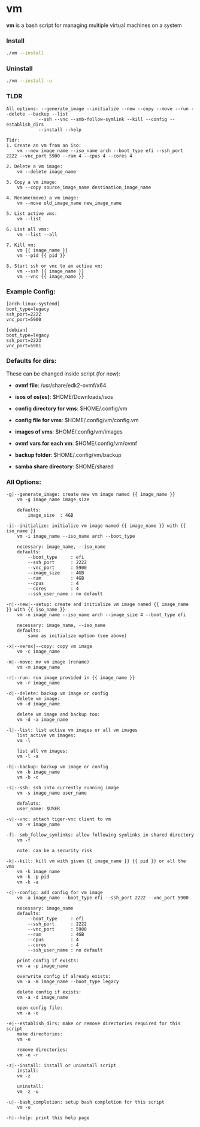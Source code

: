# vm

**vm** is a bash script for managing multiple virtual machines on a system

### Install

```bash
./vm --install
```

### Uninstall

```bash
./vm --install -u
```

### TLDR

    All options: --generate_image --initialize --new --copy --move --run --delete --backup --list
                --ssh --vnc --smb-follow-symlink --kill --config --establish_dirs
                --install --help

    Tldr:
    1. Create an vm from an iso:
        vm --new image_name --iso_name arch --boot_type efi --ssh_port 2222 --vnc_port 5900 --ram 4 --cpus 4 --cores 4

    2. Delete a vm image:
        vm --delete image_name

    3. Copy a vm image:
        vm --copy source_image_name destination_image_name

    4. Rename(move) a vm image:
        vm --move old_image_name new_image_name

    5. List active vms:
        vm --list

    6. List all vms:
        vm --list --all

    7. Kill vm:
        vm {{ image_name }}
        vm --pid {{ pid }}

    8. Start ssh or vnc to an active vm:
        vm --ssh {{ image_name }}
        vm --vnc {{ image_name }}

### Example Config:

    [arch-linux-systemd]
    boot_type=legacy
    ssh_port=2222
    vnc_port=5900

    [debian]
    boot_type=legacy
    ssh_port=2223
    vnc_port=5901

### Defaults for dirs:

These can be changed inside script (for now):

- **ovmf file**: /usr/share/edk2-ovmf/x64
- **isos of os(es)**: $HOME/Downloads/isos

- **config directory for vms**: $HOME/.config/vm
- **config file for vms**: $HOME/.config/vm/config.vm
- **images of vms**: $HOME/.config/vm/images
- **ovmf vars for each vm**: $HOME/.config/vm/ovmf
- **backup folder**: $HOME/.config/vm/backup

- **samba share directory**: $HOME/shared

### All Options:

    -g|--generate_image: create new vm image named {{ image_name }}
        vm -g image_name image_size

        defaults:
            image_size  : 4GB

    -i|--initialize: initialize vm image named {{ image_name }} with {{ iso_name }}
        vm -i image_name --iso_name arch --boot_type

        necessary: image_name, --iso_name
        defaults:
            --boot_type     : efi
            --ssh_port      : 2222
            --vnc_port      : 5900
            --image_size    : 4GB
            --ram           : 4GB
            --cpus          : 4
            --cores         : 4
            --ssh_user_name : no default

    -n|--new|--setup: create and initialize vm image named {{ image_name }} with {{ iso_name }}
        vm -n image_name --iso_name arch --image_size 4 --boot_type efi

        necessary: image_name, --iso_name
        defaults:
            same as initialize option (see above)

    -x|--xerox|--copy: copy vm image
        vm -c image_name

    -m|--move: mv vm image (rename)
        vm -m image_name

    -r|--run: run image provided in {{ image_name }}
        vm -r image_name

    -d|--delete: backup vm image or config
        delete vm image:
        vm -d image_name

        delete vm image and backup too:
        vm -d -a image_name

    -l|--list: list active vm images or all vm images
        list active vm images:
        vm -l

        list all vm images:
        vm -l -a

    -b|--backup: backup vm image or config
        vm -b image_name
        vm -b -c

    -s|--ssh: ssh into currently running image
        vm -s image_name user_name

        defaluts:
        user_name: $USER

    -v|--vnc: attach tiger-vnc client to vm
        vm -v image_name

    -f|--smb_follow_symlinks: allow following symlinks in shared directory
        vm -f

        note: can be a security risk

    -k|--kill: kill vm with given {{ image_name }} {{ pid }} or all the vms
        vm -k image_name
        vm -k -p pid
        vm -k -a

    -c|--config: add config for vm image
        vm -a image_name --boot_type efi --ssh_port 2222 --vnc_port 5900

        necessary: image_name
        defaults:
            --boot_type     : efi
            --ssh_port      : 2222
            --vnc_port      : 5900
            --ram           : 4GB
            --cpus          : 4
            --cores         : 4
            --ssh_user_name : no default

        print config if exists:
        vm -a -p image_name

        overwrite config if already exists:
        vm -a -m image_name --boot_type legacy

        delete config if exists:
        vm -a -d image_name

        open config file:
        vm -a -o

    -e|--establish_dirs: make or remove directories required for this script
        make directories:
        vm -e

        remove directories:
        vm -e -r

    -z|--install: install or uninstall script
        install:
        vm -z

        uninstall:
        vm -z -u

    -u|--bash_completion: setup bash completion for this script
        vm -u

    -h|--help: print this help page
